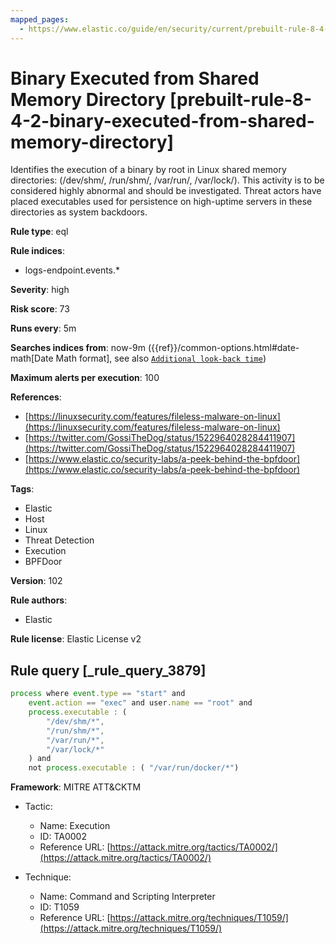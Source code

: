 ```yaml
---
mapped_pages:
  - https://www.elastic.co/guide/en/security/current/prebuilt-rule-8-4-2-binary-executed-from-shared-memory-directory.html
---
```


# Binary Executed from Shared Memory Directory [prebuilt-rule-8-4-2-binary-executed-from-shared-memory-directory]

Identifies the execution of a binary by root in Linux shared memory directories: (/dev/shm/, /run/shm/, /var/run/, /var/lock/). This activity is to be considered highly abnormal and should be investigated. Threat actors have placed executables used for persistence on high-uptime servers in these directories as system backdoors.

**Rule type**: eql

**Rule indices**:

* logs-endpoint.events.*

**Severity**: high

**Risk score**: 73

**Runs every**: 5m

**Searches indices from**: now-9m ({{ref}}/common-options.html#date-math[Date Math format], see also [`Additional look-back time`](docs-content://solutions/security/detect-and-alert/create-detection-rule.md#rule-schedule))

**Maximum alerts per execution**: 100

**References**:

* [https://linuxsecurity.com/features/fileless-malware-on-linux](https://linuxsecurity.com/features/fileless-malware-on-linux)
* [https://twitter.com/GossiTheDog/status/1522964028284411907](https://twitter.com/GossiTheDog/status/1522964028284411907)
* [https://www.elastic.co/security-labs/a-peek-behind-the-bpfdoor](https://www.elastic.co/security-labs/a-peek-behind-the-bpfdoor)

**Tags**:

* Elastic
* Host
* Linux
* Threat Detection
* Execution
* BPFDoor

**Version**: 102

**Rule authors**:

* Elastic

**Rule license**: Elastic License v2

## Rule query [_rule_query_3879]

```js
process where event.type == "start" and
    event.action == "exec" and user.name == "root" and
    process.executable : (
        "/dev/shm/*",
        "/run/shm/*",
        "/var/run/*",
        "/var/lock/*"
    ) and
    not process.executable : ( "/var/run/docker/*")
```

**Framework**: MITRE ATT&CKTM

* Tactic:

    * Name: Execution
    * ID: TA0002
    * Reference URL: [https://attack.mitre.org/tactics/TA0002/](https://attack.mitre.org/tactics/TA0002/)

* Technique:

    * Name: Command and Scripting Interpreter
    * ID: T1059
    * Reference URL: [https://attack.mitre.org/techniques/T1059/](https://attack.mitre.org/techniques/T1059/)




